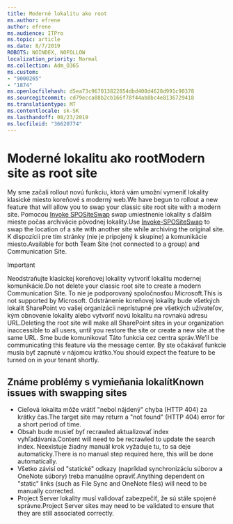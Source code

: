```yaml
---
title: Moderné lokalitu ako root
ms.author: efrene
author: efrene
ms.audience: ITPro
ms.topic: article
ms.date: 8/7/2019
ROBOTS: NOINDEX, NOFOLLOW
localization_priority: Normal
ms.collection: Adm_O365
ms.custom:
- "9000265"
- "1874"
ms.openlocfilehash: d5ea73c967013822854dbd408d4628d991c90378
ms.sourcegitcommit: cd79ecca88b2cb166f78f44ab8bc4e8136729418
ms.translationtype: MT
ms.contentlocale: sk-SK
ms.lasthandoff: 08/23/2019
ms.locfileid: "36620774"
---
```

# <a name="modern-site-as-root-site"></a><span data-ttu-id="f2c93-102">Moderné lokalitu ako root</span><span class="sxs-lookup"><span data-stu-id="f2c93-102">Modern site as root site</span></span>

<span data-ttu-id="f2c93-103">My sme začali rollout novú funkciu, ktorá vám umožní vymeniť lokality klasické miesto koreňové s moderný web.</span><span class="sxs-lookup"><span data-stu-id="f2c93-103">We have begun to rollout a new feature that will allow you to swap your classic site root site with a modern site.</span></span> <span data-ttu-id="f2c93-104">Pomocou [Invoke SPOSiteSwap](https://docs.microsoft.com/powershell/module/sharepoint-online/invoke-spositeswap?view=sharepoint-ps) swap umiestnenie lokality s ďalším mieste počas archivácie pôvodnej lokality.</span><span class="sxs-lookup"><span data-stu-id="f2c93-104">Use [Invoke-SPOSiteSwap](https://docs.microsoft.com/powershell/module/sharepoint-online/invoke-spositeswap?view=sharepoint-ps) to swap the location of a site with another site while archiving the original site.</span></span> <span data-ttu-id="f2c93-105">K dispozícii pre tím stránky (nie je pripojený k skupine) a komunikácie miesto.</span><span class="sxs-lookup"><span data-stu-id="f2c93-105">Available for both Team Site (not connected to a group) and Communication Site.</span></span> 

>[!Important]
> <span data-ttu-id="f2c93-106">Neodstraňujte klasickej koreňovej lokality vytvoriť lokalitu modernej komunikácie.</span><span class="sxs-lookup"><span data-stu-id="f2c93-106">Do not delete your classic root site to create a modern Communication Site.</span></span> <span data-ttu-id="f2c93-107">To nie je podporovaný spoločnosťou Microsoft.</span><span class="sxs-lookup"><span data-stu-id="f2c93-107">This is not supported by Microsoft.</span></span> <span data-ttu-id="f2c93-108">Odstránenie koreňovej lokality bude všetkých lokalít SharePoint vo vašej organizácii neprístupné pre všetkých užívateľov, kým obnovenie lokality alebo vytvoriť novú lokalitu na rovnakú adresu URL.</span><span class="sxs-lookup"><span data-stu-id="f2c93-108">Deleting the root site will make all SharePoint sites in your organization inaccessible to all users, until you restore the site or create a new site at the same URL.</span></span> <span data-ttu-id="f2c93-109">Sme bude komunikovať Táto funkcia cez centra správ.</span><span class="sxs-lookup"><span data-stu-id="f2c93-109">We’ll be communicating this feature via the message center.</span></span> <span data-ttu-id="f2c93-110">By ste očakávať funkcie musia byť zapnuté v nájomcu krátko.</span><span class="sxs-lookup"><span data-stu-id="f2c93-110">You should expect the feature to be turned on in your tenant shortly.</span></span>

## <a name="known-issues-with-swapping-sites"></a><span data-ttu-id="f2c93-111">Známe problémy s vymieňania lokalít</span><span class="sxs-lookup"><span data-stu-id="f2c93-111">Known issues with swapping sites</span></span>
- <span data-ttu-id="f2c93-112">Cieľová lokalita môže vrátiť "nebol nájdený" chyba (HTTP 404) za krátky čas.</span><span class="sxs-lookup"><span data-stu-id="f2c93-112">The target site may return a "not found" (HTTP 404) error for a short period of time.</span></span>
- <span data-ttu-id="f2c93-113">Obsah bude musieť byť recrawled aktualizovať index vyhľadávania.</span><span class="sxs-lookup"><span data-stu-id="f2c93-113">Content will need to be recrawled to update the search index.</span></span> <span data-ttu-id="f2c93-114">Neexistuje žiadny manuál krok vyžaduje tu, to sa deje automaticky.</span><span class="sxs-lookup"><span data-stu-id="f2c93-114">There is no manual step required here, this will be done automatically.</span></span>
- <span data-ttu-id="f2c93-115">Všetko závisí od "statické" odkazy (napríklad synchronizáciu súborov a OneNote súbory) treba manuálne opraviť.</span><span class="sxs-lookup"><span data-stu-id="f2c93-115">Anything dependent on "static" links (such as File Sync and OneNote files) will need to be manually corrected.</span></span>
- <span data-ttu-id="f2c93-116">Project Server lokality musí validovať zabezpečiť, že sú stále spojené správne.</span><span class="sxs-lookup"><span data-stu-id="f2c93-116">Project Server sites may need to be validated to ensure that they are still associated correctly.</span></span> 
